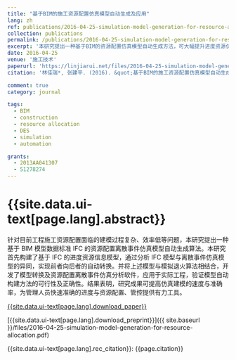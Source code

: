 ```yaml
---
title: "基于BIM的施工资源配置仿真模型自动生成及应用"
lang: zh
ref: publications/2016-04-25-simulation-model-generation-for-resource-allocation
collection: publications
permalink: /publications/2016-04-25-simulation-model-generation-for-resource-allocation
excerpt: '本研究提出一种基于BIM的资源配置仿真模型自动生成方法，可大幅提升进度资源仿真优化效率'
date: 2016-04-25
venue: '施工技术'
paperurl: 'https://linjiarui.net/files/2016-04-25-simulation-model-generation-for-resource-allocation.pdf'
citation: '林佳瑞*, 张建平. (2016). &quot;基于BIM的施工资源配置仿真模型自动生成及应用&quot; <i>施工技术</i>. 45(18): 1-6. doi: 10.7672/sgjs2016180001'

comment: true
category: journal

tags: 
  - BIM
  - construction
  - resource allocation
  - DES
  - simulation
  - automation

grants:
  - 2013AA041307
  - 51278274
---
```



{{site.data.ui-text[page.lang].abstract}}
====

针对目前工程施工资源配置面临的建模过程复杂、效率低等问题，本研究提出一种基于 BIM 模型数据标准 IFC 的资源配置离散事件仿真模型自动生成算法。本研究首先构建了基于 IFC 的进度资源信息模型，通过分析 IFC 模型与离散事件仿真模型的异同，实现前者向后者的自动转换。并将上述模型与模拟退火算法相结合，开发了模型转换及资源配置离散事件仿真分析软件，应用于实际工程，验证模型自动构建方法的可行性及正确性。结果表明，研究成果可提高仿真建模的速度与准确率，为管理人员快速准确的进度与资源配置、管控提供有力工具。

[{{site.data.ui-text[page.lang].download_paper}}](http://kns.cnki.net/KCMS/detail/detail.aspx?dbcode=CJFQ&dbname=CJFDLAST2016&filename=SGJS201618001&v=MDgyMzFOcDQ5RlpZUjhlWDFMdXhZUzdEaDFUM3FUcldNMUZyQ1VSTE9mYitWdUZ5amtWNzdLTmlyQmZiRzRIOWY=)


[{{site.data.ui-text[page.lang].download_preprint}}]({{ site.baseurl }}/files/2016-04-25-simulation-model-generation-for-resource-allocation.pdf)

{{site.data.ui-text[page.lang].rec_citation}}: {{page.citation}}